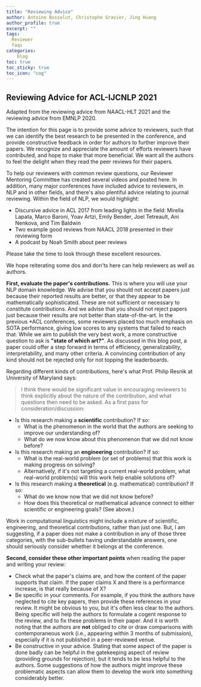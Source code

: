 ```yaml
---
title: "Reviewing Advice"
author: Antoine Bosselut, Christophe Gravier, Jing Huang
author_profile: true
excerpt: ""
tags:
  Reviewer
  faqs
categories:
    blog
toc: true
toc_sticky: true
toc_icon: "cog"
---
```

##  Reviewing Advice for ACL-IJCNLP 2021
Adapted from the reviewing advice from NAACL-HLT 2021 and the reviewing advice from EMNLP 2020.

The intention for this page is to provide some advice to reviewers, such that we can identify the best research to be presented in the conference, and provide constructive feedback in order for authors to further improve their papers. We recognize and appreciate the amount of efforts reviewers have contributed, and hope to make that more beneficial. We want all the authors to feel the delight when they read the peer reviews for their papers.

To help our reviewers with common review questions, our Reviewer Mentoring Committee has created several videos and posted here. In addition, many major conferences have included advice to reviewers, in NLP and in other fields, and there's also plentiful advice relating to journal reviewing. Within the field of NLP, we would highlight:
- Discursive advice in ACL 2017 from leading lights in the field: Mirella Lapata, Marco Baroni, Yoav Artzi, Emily Bender, Joel Tetreault, Ani Nenkova, and Tim Baldwin
- Two example good reviews from NAACL 2018 presented in their reviewing form
- A podcast by Noah Smith about peer reviews

Please take the time to look through these excellent resources.

We hope reiterating some dos and don'ts here can help reviewers as well as authors.

**First, evaluate the paper's contributions.** This is where you will use your NLP domain knowledge. We advise that you should not accept papers just because their reported results are better, or that they appear to be mathematically sophisticated. These are not sufficient or necessary to constitute contributions. And we advise that you should not reject papers just because their results are not better than state-of-the-art. In the previous \*ACL conferences, some reviewers placed too much emphasis on SOTA performance, giving low scores to any systems that failed to reach that. While we aim to publish the very best work, a more constructive question to ask is **"state of which art?"**. As discussed in this blog post, a paper could offer a step forward in terms of efficiency, generalizability, interpretability, and many other criteria. A convincing contribution of any kind should not be rejected only for not topping the leaderboards.

Regarding different kinds of contributions, here's what Prof. Philip Resnik at University of Maryland says:

>I think there would be significant value in encouraging reviewers to think explicitly about the nature of the contribution, and what questions then need to be asked. As a first pass for consideration/discussion:
- Is this research making a **scientific** contribution? If so: 
	- What is the phenomenon in the world that the authors are seeking to improve our understanding of?
	- What do we now know about this phenomenon that we did not know before?
- Is this research making an **engineering** contribution? If so: 
	- What is the real-world problem (or set of problems) that this work is making progress on solving?
	- Alternatively, if it's not targeting a current real-world problem, what real-world problem(s) will this work help enable solutions of?
- Is this research making a **theoretical** (e.g. mathematical) contribution? If so: 
	- What do we know now that we did not know before?
	- How does this theoretical or mathematical advance connect to either scientific or engineering goals? (See above.)

Work in computational linguistics might include a mixture of scientific, engineering, and theoretical contributions, rather than just one. But, I am suggesting, if a paper does not make a contribution in any of those three categories, with the sub-bullets having understandable answers, one should seriously consider whether it belongs at the conference.


**Second, consider these other important points** when reading the paper and writing your review:
- Check what the paper's claims are, and how the content of the paper supports that claim. If the paper claims X and there is a performance increase, is that really because of X?
- Be specific in your comments. For example, if you think the authors have neglected to cite key papers, then provide these references in your review. It might be obvious to you, but it's often less clear to the authors. Being specific will help the authors to formulate a cogent response to the review, and to fix these problems in their paper. And it is worth noting that the authors are **not** obliged to cite or draw comparisons with contemporaneous work (i.e., appearing within 3 months of submission), especially if it is not published in a peer-reviewed venue.
- Be constructive in your advice. Stating that some aspect of the paper is done badly can be helpful in the gatekeeping aspect of review (providing grounds for rejection), but it tends to be less helpful to the authors. Some suggestions of how the authors might improve these problematic aspects can allow them to develop the work into something considerably better.






